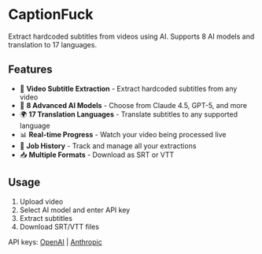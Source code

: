 # CaptionFuck

Extract hardcoded subtitles from videos using AI. Supports 8 AI models and translation to 17 languages.

## Features

- 🎥 **Video Subtitle Extraction** - Extract hardcoded subtitles from any video
- 🤖 **8 Advanced AI Models** - Choose from Claude 4.5, GPT-5, and more
- 🌍 **17 Translation Languages** - Translate subtitles to any supported language
- 📊 **Real-time Progress** - Watch your video being processed live
- 📁 **Job History** - Track and manage all your extractions
- 📥 **Multiple Formats** - Download as SRT or VTT

## Usage

1. Upload video
2. Select AI model and enter API key
3. Extract subtitles
4. Download SRT/VTT files

API keys: [OpenAI](https://platform.openai.com/api-keys) | [Anthropic](https://console.anthropic.com/settings/keys)